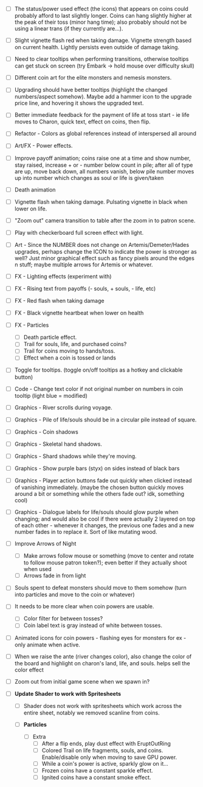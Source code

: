 - [ ] The status/power used effect (the icons) that appears on coins could probably afford to last slightly longer. Coins can hang slightly higher at the peak of their toss (minor hang time); also probably should not be using a linear trans (if they currently are...).
- [ ] Slight vignette flash red when taking damage. Vignette strength based on current health. Lightly persists even outside of damage taking.
- [ ] Need to clear tooltips when performing transitions, otherwise tooltips can get stuck on screen (try Embark -> hold mouse over difficulty skull)
- [ ] Different coin art for the elite monsters and nemesis monsters. 
- [ ] Upgrading should have better tooltips (highlight the changed numbers/aspect somehow). Maybe add a hammer icon to the upgrade price line, and hovering it shows the upgraded text. 
- [ ] Better immediate feedback for the payment of life at toss start - ie life moves to Charon, quick text, effect on coins, then flip.
- [ ] Refactor - Colors as global references instead of interspersed all around
- [ ] Art/FX - Power effects.
- [ ] Improve payoff animation; coins raise one at a time and show number, stay raised, increase + or - number below count in pile; after all of type are up, move back down, all numbers vanish, below pile number moves up into number which changes as soul or life is given/taken
- [ ] Death animation
- [ ] Vignette flash when taking damage. Pulsating vignette in black when lower on life.
- [ ] "Zoom out" camera transition to table after the zoom in to patron scene.
- [ ] Play with checkerboard full screen effect with light.
- [ ] Art - Since the NUMBER does not change on Artemis/Demeter/Hades upgrades, perhaps change the ICON to indicate the power is stronger as well? Just minor graphical effect such as fancy pixels around the edges n stuff; maybe multiple arrows for Artemis or whatever.
- [ ] FX - Lighting effects (experiment with)
- [ ] FX - Rising text from payoffs (- souls, + souls, - life, etc)
- [ ] FX - Red flash when taking damage
- [ ] FX - Black vignette heartbeat when lower on health
- [ ] FX - Particles
	- [ ] Death particle effect.
	- [ ] Trail for souls, life, and purchased coins?
	- [ ] Trail for coins moving to hands/toss.
	- [ ] Effect when a coin is tossed or lands
- [ ] Toggle for tooltips. (toggle on/off tooltips as a hotkey and clickable button)
- [ ] Code - Change text color if not original number on numbers in coin tooltip (light blue = modified)
- [ ] Graphics - River scrolls during voyage.
- [ ] Graphics - Pile of life/souls should be in a circular pile instead of square.
- [ ] Graphics - Coin shadows
- [ ] Graphics - Skeletal hand shadows. 
- [ ] Graphics - Shard shadows while they're moving.
- [ ] Graphics - Show purple bars (styx) on sides instead of black bars
- [ ] Graphics - Player action buttons fade out quickly when clicked instead of vanishing immediately. (maybe the chosen button quickly moves around a bit or something while the others fade out? idk, something cool)
- [ ] Graphics - Dialogue labels for life/souls should glow purple when changing; and would also be cool if there were actually 2 layered on top of each other - whenever it changes, the previous one fades and a new number fades in to replace it. Sort of like mutating wood.
- [ ] Improve Arrows of Night
	- [ ] Make arrows follow mouse or something (move to center and rotate to follow mouse patron token?); even better if they actually shoot when used
	- [ ] Arrows fade in from light
- [ ] Souls spent to defeat monsters should move to them somehow (turn into particles and move to the coin or whatever)
- [ ] It needs to be more clear when coin powers are usable.
	- [ ] Color filter for between tosses?
	- [ ] Coin label text is gray instead of white between tosses.
- [ ] Animated icons for coin powers - flashing eyes for monsters for ex - only animate when active.
- [ ] When we raise the ante (river changes color), also change the color of the board and highlight on charon's land, life, and souls. helps sell the color effect
- [ ] Zoom out from initial game scene when we spawn in?



- [ ] **Update Shader to work with Spritesheets**
	- [ ] Shader does not work with spritesheets which work across the entire sheet, notably we removed scanline from coins.

	- [ ] **Particles**
		- [ ] Extra
			- [ ] After a flip ends, play dust effect with EruptOutRing
			- [ ] Colored Trail on life fragments, souls, and coins. Enable/disable only when moving to save GPU power.
			- [ ] While a coin's power is active, sparkly glow on it...
			- [ ] Frozen coins have a constant sparkle effect.
			- [ ] Ignited coins have a constant smoke effect.